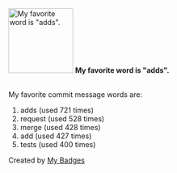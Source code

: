 <img src="https://my-badges.github.io/my-badges/favorite-word.png" alt="My favorite word is &quot;adds&quot;." title="My favorite word is &quot;adds&quot;." width="128">
<strong>My favorite word is &quot;adds&quot;.</strong>
<br><br>

My favorite commit message words are:

1. adds (used 721 times)
2. request (used 528 times)
3. merge (used 428 times)
4. add (used 427 times)
5. tests (used 400 times)


Created by <a href="https://github.com/my-badges/my-badges">My Badges</a>